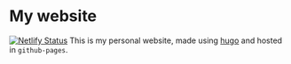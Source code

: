 # My website

[![Netlify Status](https://api.netlify.com/api/v1/badges/ea0ca303-6642-4f2f-bce7-0ca85b2dcb8c/deploy-status)](https://app.netlify.com/sites/harshv5094/deploys)
This is my personal website, made using [hugo](https://gohugo.io) and hosted in `github-pages`.
